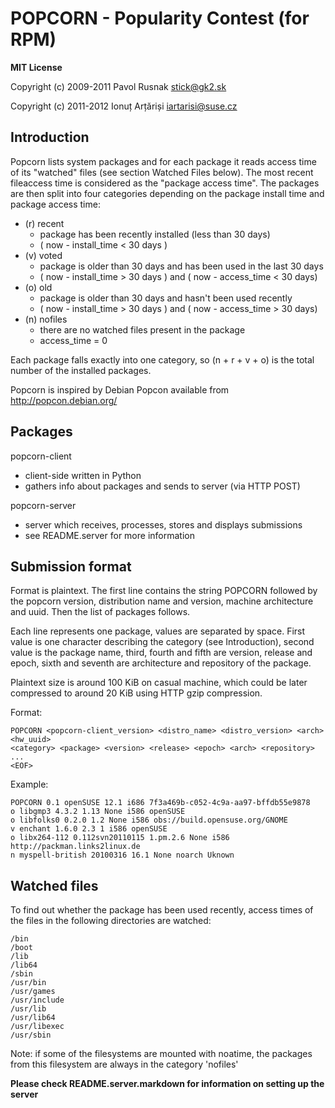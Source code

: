 POPCORN - Popularity Contest (for RPM)
======================================

**MIT License**

Copyright (c) 2009-2011 Pavol Rusnak <stick@gk2.sk>

Copyright (c) 2011-2012 Ionuț Arțăriși <iartarisi@suse.cz>


Introduction
------------

Popcorn lists system packages and for each package it reads access time of its
"watched" files (see section Watched Files below). The most recent fileaccess
time is considered as the "package access time". The packages are then split into
four categories depending on the package install time and package access time:

* (r) recent
  - package has been recently installed (less than 30 days)
  - ( now - install_time < 30 days )
* (v) voted
  - package is older than 30 days and has been used in the last 30 days
  - ( now - install_time > 30 days ) and ( now - access_time < 30 days)
* (o) old
  - package is older than 30 days and hasn't been used recently
  - ( now - install_time > 30 days ) and ( now - access_time > 30 days)
* (n) nofiles
  - there are no watched files present in the package
  - access_time = 0

Each package falls exactly into one category, so (n + r + v + o) is the total
number of the installed packages.

Popcorn is inspired by Debian Popcon available from http://popcon.debian.org/


Packages
--------

popcorn-client

* client-side written in Python
* gathers info about packages and sends to server (via HTTP POST)

popcorn-server

* server which receives, processes, stores and displays submissions
* see README.server for more information


Submission format
-----------------

Format is plaintext. The first line contains the string POPCORN followed
by the popcorn version, distribution name and version, machine
architecture and uuid. Then the list of packages follows.

Each line represents one package, values are separated by space. First
value is one character describing the category (see Introduction),
second value is the package name, third, fourth and fifth are version,
release and epoch, sixth and seventh are architecture and repository of
the package.

Plaintext size is around 100 KiB on casual machine, which could be later
compressed to around 20 KiB using HTTP gzip compression.

Format:

```
POPCORN <popcorn-client_version> <distro_name> <distro_version> <arch> <hw_uuid>
<category> <package> <version> <release> <epoch> <arch> <repository>
...
<EOF>
```

Example:

```
POPCORN 0.1 openSUSE 12.1 i686 7f3a469b-c052-4c9a-aa97-bffdb55e9878
o libgmp3 4.3.2 1.13 None i586 openSUSE
o libfolks0 0.2.0 1.2 None i586 obs://build.opensuse.org/GNOME
v enchant 1.6.0 2.3 1 i586 openSUSE
o libx264-112 0.112svn20110115 1.pm.2.6 None i586 http://packman.links2linux.de
n myspell-british 20100316 16.1 None noarch Uknown
```

Watched files
-------------

To find out whether the package has been used recently, access times of the files
in the following directories are watched:

```
/bin
/boot
/lib
/lib64
/sbin
/usr/bin
/usr/games
/usr/include
/usr/lib
/usr/lib64
/usr/libexec
/usr/sbin
```

Note: if some of the filesystems are mounted with noatime, the packages
      from this filesystem are always in the category 'nofiles'


**Please check README.server.markdown for information on setting up the server**
